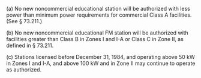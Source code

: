 (a) No new noncommercial educational station will be authorized with less power than minimum power requirements for commercial Class A facilities. (See § 73.211.)

(b) No new noncommercial educational FM station will be authorized with facilities greater than Class B in Zones I and I-A or Class C in Zone II, as defined in § 73.211.

(c) Stations licensed before December 31, 1984, and operating above 50 kW in Zones I and I-A, and above 100 kW and in Zone II may continue to operate as authorized.

